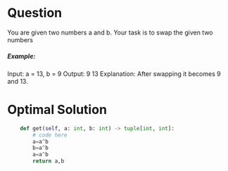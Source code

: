 # Question
You are given two numbers a and b. Your task is to swap the given two numbers


##### Example:
Input: a = 13, b = 9
Output: 9 13
Explanation: After swapping it becomes 9 and 13.

# Optimal Solution

``` python
    def get(self, a: int, b: int) -> tuple[int, int]:
        # code here
        a=a^b
        b=a^b
        a=a^b
        return a,b         
```

